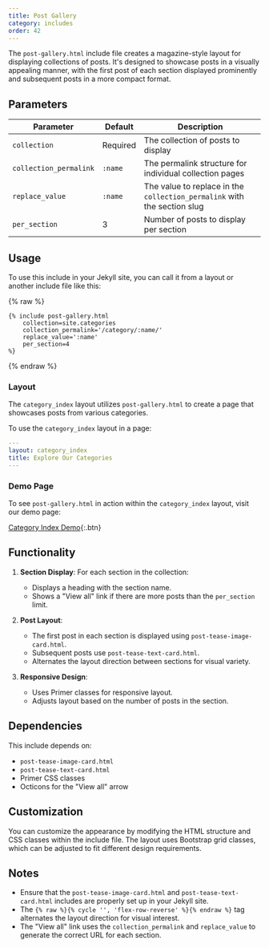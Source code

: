 ```yaml
---
title: Post Gallery
category: includes
order: 42
---
```


The `post-gallery.html` include file creates a magazine-style layout for displaying collections of posts. It's designed to showcase posts in a visually appealing manner, with the first post of each section displayed prominently and subsequent posts in a more compact format.

## Parameters

| Parameter | Default | Description |
|-----------|---------|-------------|
| `collection` | Required | The collection of posts to display |
| `collection_permalink` | `:name` | The permalink structure for individual collection pages |
| `replace_value` | `:name` | The value to replace in the `collection_permalink` with the section slug |
| `per_section` | 3 | Number of posts to display per section |

## Usage

To use this include in your Jekyll site, you can call it from a layout or another include file like this:

{% raw %}
```liquid
{% include post-gallery.html
    collection=site.categories
    collection_permalink='/category/:name/'
    replace_value=':name'
    per_section=4
%}
```
{% endraw %}

### Layout

The `category_index` layout utilizes `post-gallery.html` to create a page that showcases posts from various categories.

To use the `category_index` layout in a page:

```yaml
---
layout: category_index
title: Explore Our Categories
---
```

### Demo Page

To see `post-gallery.html` in action within the `category_index` layout, visit our demo page:

[Category Index Demo](../../category/index.html){:.btn}

## Functionality

1. **Section Display**: For each section in the collection:
   - Displays a heading with the section name.
   - Shows a "View all" link if there are more posts than the `per_section` limit.

2. **Post Layout**:
   - The first post in each section is displayed using `post-tease-image-card.html`.
   - Subsequent posts use `post-tease-text-card.html`.
   - Alternates the layout direction between sections for visual variety.

3. **Responsive Design**:
   - Uses Primer classes for responsive layout.
   - Adjusts layout based on the number of posts in the section.

## Dependencies

This include depends on:
- `post-tease-image-card.html`
- `post-tease-text-card.html`
- Primer CSS classes
- Octicons for the "View all" arrow

## Customization

You can customize the appearance by modifying the HTML structure and CSS classes within the include file. The layout uses Bootstrap grid classes, which can be adjusted to fit different design requirements.

## Notes

- Ensure that the `post-tease-image-card.html` and `post-tease-text-card.html` includes are properly set up in your Jekyll site.
- The `{% raw %}{% cycle '', 'flex-row-reverse' %}{% endraw %}` tag alternates the layout direction for visual interest.
- The "View all" link uses the `collection_permalink` and `replace_value` to generate the correct URL for each section.
